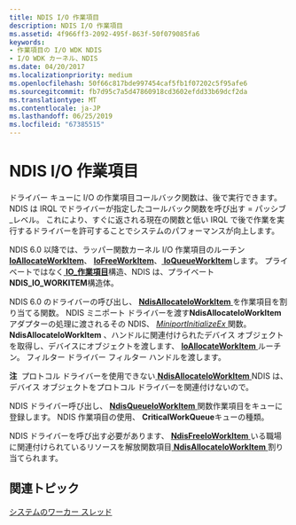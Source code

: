 ```yaml
---
title: NDIS I/O 作業項目
description: NDIS I/O 作業項目
ms.assetid: 4f966ff3-2092-495f-863f-50f079085fa6
keywords:
- 作業項目の I/O WDK NDIS
- I/O WDK カーネル、NDIS
ms.date: 04/20/2017
ms.localizationpriority: medium
ms.openlocfilehash: 50f66c817bde997454caf5fb1f07202c5f95afe6
ms.sourcegitcommit: fb7d95c7a5d47860918cd3602efdd33b69dcf2da
ms.translationtype: MT
ms.contentlocale: ja-JP
ms.lasthandoff: 06/25/2019
ms.locfileid: "67385515"
---
```

# <a name="ndis-io-work-items"></a>NDIS I/O 作業項目





ドライバー キューに I/O の作業項目コールバック関数は、後で実行できます。 NDIS は IRQL でドライバーが指定したコールバック関数を呼び出す = パッシブ\_レベル。 これにより、すぐに返される現在の関数と低い IRQL で後で作業を実行するドライバーを許可することでシステムのパフォーマンスが向上します。

NDIS 6.0 以降では、ラッパー関数カーネル I/O 作業項目のルーチン[ **IoAllocateWorkItem**](https://docs.microsoft.com/windows-hardware/drivers/ddi/content/wdm/nf-wdm-ioallocateworkitem)、 [ **IoFreeWorkItem**](https://docs.microsoft.com/windows-hardware/drivers/ddi/content/wdm/nf-wdm-iofreeworkitem)、[ **IoQueueWorkItem**](https://docs.microsoft.com/windows-hardware/drivers/ddi/content/wdm/nf-wdm-ioqueueworkitem)します。 プライベートではなく[ **IO\_作業項目**](https://docs.microsoft.com/windows-hardware/drivers/kernel/eprocess)構造、NDIS は、プライベート**NDIS\_IO\_WORKITEM**構造体。

NDIS 6.0 のドライバーの呼び出し、 [ **NdisAllocateIoWorkItem** ](https://docs.microsoft.com/windows-hardware/drivers/ddi/content/ndis/nf-ndis-ndisallocateioworkitem)を作業項目を割り当てる関数。 NDIS ミニポート ドライバーを渡す**NdisAllocateIoWorkItem**アダプターの処理に渡されるその NDIS、 [ *MiniportInitializeEx* ](https://docs.microsoft.com/windows-hardware/drivers/ddi/content/ndis/nc-ndis-miniport_initialize)関数。 **NdisAllocateIoWorkItem** 、ハンドルに関連付けられたデバイス オブジェクトを取得し、デバイスにオブジェクトを渡します、 [ **IoAllocateWorkItem** ](https://docs.microsoft.com/windows-hardware/drivers/ddi/content/wdm/nf-wdm-ioallocateworkitem)ルーチン。 フィルター ドライバー フィルター ハンドルを渡します。

**注**  プロトコル ドライバーを使用できない[ **NdisAllocateIoWorkItem** ](https://docs.microsoft.com/windows-hardware/drivers/ddi/content/ndis/nf-ndis-ndisallocateioworkitem) NDIS は、デバイス オブジェクトをプロトコル ドライバーを関連付けないので。

 

NDIS ドライバー呼び出し、 [ **NdisQueueIoWorkItem** ](https://docs.microsoft.com/windows-hardware/drivers/ddi/content/ndis/nf-ndis-ndisqueueioworkitem)関数作業項目をキューに登録します。 NDIS 作業項目の使用、 **CriticalWorkQueue**キューの種類。

NDIS ドライバーを呼び出す必要があります、 [ **NdisFreeIoWorkItem** ](https://docs.microsoft.com/windows-hardware/drivers/ddi/content/ndis/nf-ndis-ndisfreeioworkitem)いる職場に関連付けられているリソースを解放関数項目[ **NdisAllocateIoWorkItem** ](https://docs.microsoft.com/windows-hardware/drivers/ddi/content/ndis/nf-ndis-ndisallocateioworkitem)割り当てられます。

## <a name="related-topics"></a>関連トピック


[システムのワーカー スレッド](https://docs.microsoft.com/windows-hardware/drivers/kernel/system-worker-threads)

 

 






